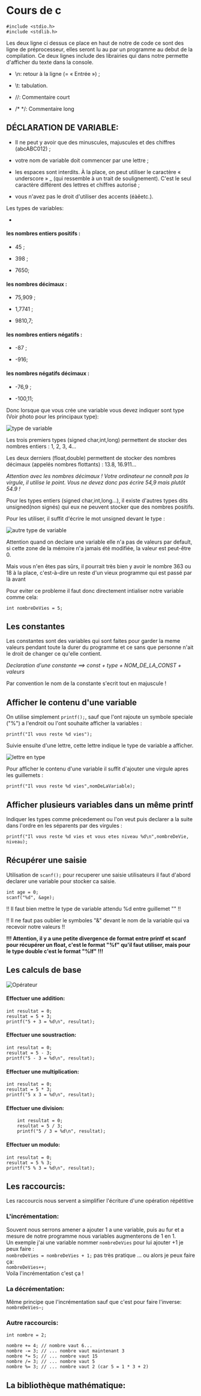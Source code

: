# Cours de c

  

    #include <stdio.h>
    #include <stdlib.h>

  

Les deux ligne ci dessus ce place en haut de notre de code ce sont des ligne de préprocesseur, elles seront lu au par un programme au debut de la compilation. Ce deux lignes include des librairies qui dans notre permette d'afficher du texte dans la console.

* \n: retour à la ligne (= « Entrée ») ;

* \t: tabulation.

* //: Commentaire court

* /* */: Commentaire long

  

## DÉCLARATION DE VARIABLE:


* Il ne peut y avoir que des minuscules, majuscules et des chiffres (abcABC012) ;

* votre nom de variable doit commencer par une lettre ;

* les espaces sont interdits. À la place, on peut utiliser le caractère « underscore » _ (qui ressemble à un trait de soulignement). C'est le seul caractère différent des lettres et chiffres autorisé ;

* vous n'avez pas le droit d'utiliser des accents (éàêetc.).

  

Les types de variables:

-

#### les nombres entiers positifs :

* 45 ;

* 398 ;

* 7650;

#### les nombres décimaux :

* 75,909 ;

* 1,7741 ;

* 9810,7;

#### les nombres entiers négatifs :

* -87 ;

* -916;

#### les nombres négatifs décimaux :

* -76,9 ;

* -100,11;

<!-- -->

Donc lorsque que vous crée une variable vous devez indiquer sont type (Voir photo pour les principaux type):

<!-- -->

![type de variable](image/tableauVariable.png)

Les trois premiers types (signed char,int,long) permettent de stocker des nombres entiers : 1, 2, 3, 4…

Les deux derniers (float,double) permettent de stocker des nombres décimaux (appelés nombres flottants) : 13.8, 16.911…

*Attention avec les nombres décimaux ! Votre ordinateur ne connaît pas la virgule, il utilise le point. Vous ne devez donc pas écrire 54,9 mais plutôt 54.9 !*

  

Pour les types entiers (signed char,int,long…), il existe d'autres types dits unsigned(non signés) qui eux ne peuvent stocker que des nombres positifs.

Pour les utiliser, il suffit d'écrire le mot unsigned devant le type :

<!-- -->

![autre type de variable](image/otherVar.png)

Attention quand on declare une variable elle n'a pas de valeurs par default, si cette zone de la mémoire n'a jamais été modifiée, la valeur est peut-être 0.

Mais vous n'en êtes pas sûrs, il pourrait très bien y avoir le nombre 363 ou 18 à la place, c'est-à-dire un reste d'un vieux programme qui est passé par là avant

Pour eviter ce probleme il faut donc directement intialiser notre variable comme cela:

`int nombreDeVies = 5;`

<!-- -->

## Les constantes



Les constantes sont des variables qui sont faites pour garder la meme valeurs pendant toute la durer du programme et ce sans que personne n'ait le droit de changer ce qu'elle contient.

*Declaration d'une constante ==> const + type + NOM_DE_LA_CONST + valeurs*

Par convention le nom de la constante s'ecrit tout en majuscule !

<!-- -->

 ## Afficher le contenu d'une variable



On utilise simplement `printf();`, sauf que l'ont rajoute un symbole speciale ("%") a l'endroit ou l'ont souhaite afficher la variables :

`printf("Il vous reste %d vies");`

Suivie ensuite d'une lettre, cette lettre indique le type de variable a afficher.

![lettre en type](image/lettre_type.png)

Pour afficher le contenu d'une variable il suffit d'ajouter une virgule apres les guillemets :

`printf("Il vous reste %d vies",nomDeLaVariable);`

  

## Afficher plusieurs variables dans un même printf



Indiquer les types comme précedement ou l'on veut puis declarer a la suite dans l'ordre en les séparents par des virgules :

`printf("Il vous reste %d vies et vous etes niveau %d\n",nombreDeVie, niveau);`

  

<!-- -->

## Récupérer une saisie


Utilisation de `scanf();` pour recuperer une saisie utilisateurs il faut d'abord declarer une variable pour stocker ca saisie.

    int age = 0;
    scanf("%d", &age);

!! Il faut bien mettre le type de variable attendu %d entre guillemet "" !!

!! Il ne faut pas oublier le symboles "&" devant le nom de la variable qui va recevoir notre valeurs !!

**!!! Attention, il y a une petite divergence de format entre printf et scanf pour récupérer un float, c'est le format "%f" qu'il faut utiliser, mais pour le type double c'est le format "%lf" !!!**

<!-- -->

## Les calculs de base  
![Opérateur](image/operateur.png)  
#### Effectuer une addition:

    int resultat = 0;
    resultat = 5 + 3;
    printf("5 + 3 = %d\n", resultat);  
#### Effectuer une soustraction:  
    int resultat = 0;
    resultat = 5 - 3;
    printf("5 - 3 = %d\n", resultat);  
#### Effectuer une multiplication:  
    int resultat = 0;
    resultat = 5 * 3;
    printf("5 x 3 = %d\n", resultat);  
#### Effectuer une division:  
        int resultat = 0;
        resultat = 5 / 3;
        printf("5 / 3 = %d\n", resultat);  
#### Effectuer un modulo: 
    int resultat = 0;
    resultat = 5 % 3;
    printf("5 % 3 = %d\n", resultat);    

<!-- -->  
## Les raccourcis:  
Les raccourcis nous servent a simplifier l'écriture d'une opération répétitive  
### L'incrémentation:   
Souvent nous serrons amener a ajouter 1 a une variable, puis au fur et a mesure de notre programme nous variables augmenterons de 1 en 1.  
Un exemple j'ai une variable nommer `nombreDeVies` pour lui ajouter +1 je peux faire :  
`nombreDeVies = nombreDeVies + 1;` 
pas très pratique …  ou alors je peux faire ça:  
`nombreDeVies++;`   
Voila l'incrémentation c'est ça !  
### La décrémentation:
Même principe que l'incrémentation sauf que c'est pour faire l'inverse:  
`nombreDeVies—;`  
### Autre raccourcis:    
    int nombre = 2;
    
    nombre += 4; // nombre vaut 6...
    nombre -= 3; // ... nombre vaut maintenant 3
    nombre *= 5; // ... nombre vaut 15
    nombre /= 3; // ... nombre vaut 5
    nombre %= 3; // ... nombre vaut 2 (car 5 = 1 * 3 + 2)

## La bibliothèque mathématique:  



